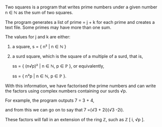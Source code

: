 Two squares is a program that writes prime numbers under a given number n ∈ ℕ as the sum of two squares.

The program generates a list of prime = j + k for each prime and creates a text file. Some primes may have more than one sum. 

The values for j and k are either:
1) a square, s = { n² | n ∈ ℕ }
2) a surd square, which is the square of a multiple of a surd, that is, 
   
   ss = { (n√p)² | n ∈ ℕ, p ∈ ℙ }, or equivalently, 
   
   ss = { n²p | n ∈ ℕ, p ∈ ℙ }.

With this information, we have factorised the prime numbers and can write the factors using complex numbers containing our surds √p.

For example, the program outputs 7 = 3 + 4, 

and from this we can go on to say that 7 =(√3 + 2i)(√3 -2i). 

These factors will fall in an extension of the ring ℤ, such as ℤ [ i, √p ].
